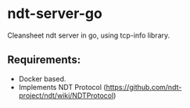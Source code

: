# ndt-server-go
Cleansheet ndt server in go, using tcp-info library.

## Requirements:
  * Docker based.
  * Implements NDT Protocol (https://github.com/ndt-project/ndt/wiki/NDTProtocol)

